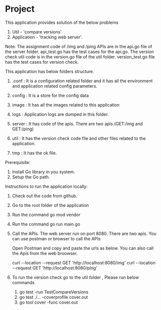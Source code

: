 # Project

This application provides solution of the below problems

  1. Util - 'compare versions' 
  2. Application - 'tracking web server'.
  
Note:  The assignment code of /img and /ping APIs are in the api.go file of the server folder. api_test.go has the test cases for the api.go. The version check util code is in the version.go file of the util folder. version_test.go file has the test cases for version check.

This application has below folders structure.

1. .conf : It is a configuration related folder and it has all the environment and application related config parameters.

2. config : It is a store  for the config data

3. image : It has all the images related to this application

4. logs : Application logs are dumped in this folder.

5. server : It has code of the apis. There are two apis.(GET:/img and GET:/ping)

6. util : It has the version check code file and other files related to the application.

7. tmp : It has the ok file.

Prerequisite:

1. Install Go library in you system.
2. Setup the Go path.

Instructions to run the application locally:

 1. Check out the code from github.

 2. Go to the root folder of the application

 3. Run the command go mod vendor

 4. Run the command go run main.go

 5. Call the APIs. The web server run on port 8080. There are two apis. You can use postman or browser to call the APIs

    Open Postman and copy and paste the urls as below. You can also call the Apis from the web broowser.

    curl --location --request GET 'http://localhost:8080/img'
    curl --location --request GET 'http://localhost:8080/ping'

 6. To run the version check go to the util folder , Please run below commands
    1. go test -run TestCompareVersions 
    2. go test ./... -coverprofile cover.out
    3. go tool cover -func cover.out

 
